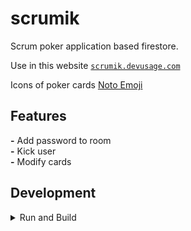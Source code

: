 # scrumik

Scrum poker application based firestore.

Use in this website [`scrumik.devusage.com`](https://scrumik.devusage.com/)

Icons of poker cards [Noto Emoji](https://fonts.google.com/noto/specimen/Noto+Emoji)

## Features

__-__ Add password to room  
__-__ Kick user  
__-__ Modify cards  

## Development
<details><summary>Run and Build</summary>

Run project

```sh
pnpm run dev
```

Build

```sh
pnpm build
```

</details>
